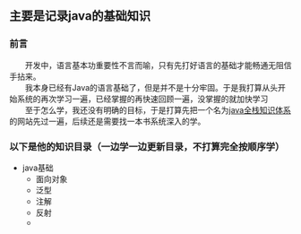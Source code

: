 ## 主要是记录java的基础知识
### 前言
&emsp;&emsp;开发中，语言基本功重要性不言而喻，只有先打好语言的基础才能畅通无阻信手拈来。    
&emsp;&emsp;我本身已经有Java的语言基础了，但是并不是十分牢固。于是我打算从头开始系统的再次学习一遍，已经掌握的再快速回顾一遍，没掌握的就加快学习  
&emsp;&emsp;至于怎么学，我还没有明确的目标，于是打算先把一个名为[java全栈知识体系](https://www.pdai.tech/)的网站先过一遍，后续还是需要找一本书系统深入的学。
### 以下是他的知识目录（一边学一边更新目录，不打算完全按顺序学）
+ java基础
  + 面向对象
  + 泛型
  + 注解
  + 反射
  + 
